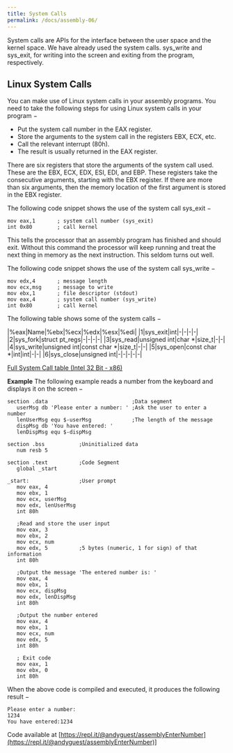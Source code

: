 ```yaml
---
title: System Calls
permalink: /docs/assembly-06/
---
```


System calls are APIs for the interface between the user space and the kernel space. We have already used the system calls. sys_write and sys_exit, for writing into the screen and exiting from the program, respectively.  

## Linux System Calls
You can make use of Linux system calls in your assembly programs. You need to take the following steps for using Linux system calls in your program −  
* Put the system call number in the EAX register.
* Store the arguments to the system call in the registers EBX, ECX, etc.
* Call the relevant interrupt (80h).
* The result is usually returned in the EAX register.

There are six registers that store the arguments of the system call used. These are the EBX, ECX, EDX, ESI, EDI, and EBP. These registers take the consecutive arguments, starting with the EBX register. If there are more than six arguments, then the memory location of the first argument is stored in the EBX register.  

The following code snippet shows the use of the system call sys_exit −  

```assembly
mov	eax,1		; system call number (sys_exit)
int	0x80		; call kernel
```
This tells the processor that an assembly program has finished and should exit. Without this command the processor will keep running and treat the next thing in memory as the next instruction. This seldom turns out well.  

The following code snippet shows the use of the system call sys_write −
```assembly
mov	edx,4		; message length
mov	ecx,msg		; message to write
mov	ebx,1		; file descriptor (stdout)
mov	eax,4		; system call number (sys_write)
int	0x80		; call kernel
```

The following table shows some of the system calls  −

|%eax|Name|%ebx|%ecx|%edx|%esx|%edi|
|1|sys_exit|int|-|-|-|-|
|2|sys_fork|struct pt_regs|-|-|-|-|
|3|sys_read|unsigned int|char *|size_t|-|-|
|4|sys_write|unsigned int|const char *|size_t|-|-|
|5|sys_open|const char *|int|int|-|-|
|6|sys_close|unsigned int|-|-|-|-|-|

[Full System Call table (Intel 32 Bit - x86)](https://chromium.googlesource.com/chromiumos/docs/+/master/constants/syscalls.md#x86-32_bit) 

**Example**
The following example reads a number from the keyboard and displays it on the screen −  
```assembly
section .data                           ;Data segment
   userMsg db 'Please enter a number: ' ;Ask the user to enter a number
   lenUserMsg equ $-userMsg             ;The length of the message
   dispMsg db 'You have entered: '
   lenDispMsg equ $-dispMsg                 

section .bss           ;Uninitialized data
   num resb 5
	
section .text          ;Code Segment
   global _start
	
_start:                ;User prompt
   mov eax, 4
   mov ebx, 1
   mov ecx, userMsg
   mov edx, lenUserMsg
   int 80h

   ;Read and store the user input
   mov eax, 3
   mov ebx, 2
   mov ecx, num  
   mov edx, 5          ;5 bytes (numeric, 1 for sign) of that information
   int 80h
	
   ;Output the message 'The entered number is: '
   mov eax, 4
   mov ebx, 1
   mov ecx, dispMsg
   mov edx, lenDispMsg
   int 80h  

   ;Output the number entered
   mov eax, 4
   mov ebx, 1
   mov ecx, num
   mov edx, 5
   int 80h  
    
   ; Exit code
   mov eax, 1
   mov ebx, 0
   int 80h
```

When the above code is compiled and executed, it produces the following result −
```console
Please enter a number:
1234  
You have entered:1234
```

Code available at [https://repl.it/@andyguest/assemblyEnterNumber](https://repl.it/@andyguest/assemblyEnterNumber)]